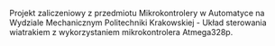 Projekt zaliczeniowy z przedmiotu Mikrokontrolery w Automatyce na Wydziale Mechanicznym Politechniki Krakowskiej - Układ sterowania wiatrakiem z wykorzystaniem mikrokontrolera Atmega328p.
